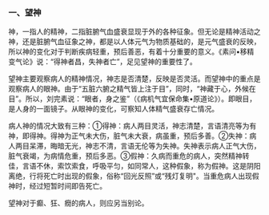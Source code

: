 ### 一、望神

神，一指人的精神，二指脏腑气血盛衰显现于外的各种征象。但无论是精神活动之神，还是脏腑气血征象之神，都是以人体元气为物质基础的，是元气盛衰的反映，所以神的变化对于判断疾病轻重，预后善恶，有着十分重要的意义。《素问•移精变气论》说：“得神者昌，失神者亡”，足见望神的重要性了。

望神主要观察病人的精神情况，神志是否清楚，反映是否灵活。而望神中的重点是观察病人的眼神。由于“五脏六腑之精气皆上注于目”，同时，“神藏于心，外候在目”。所以，刘完素说：“眼者，身之鉴”（《病机气宜保命集•原道论》）。即眼目，是人身的一面镜子。从眼神的变化，可察知人体精气盛衰存亡情况。

病人神的情况大致有三种：①得神：病人两目灵活，神志清楚，言语清亮等为有神，即得神。得神为正气未大伤，脏气未大衰，病虽重，预后多善。②失神：病人两目呆滞，晦暗无光，神志不清，言语无伦等为失神。失神表示病人正气大伤，脏气衰竭，为病情危重，预后多恶。③假神：久病而重危的病人，突然精神转佳，言语不休，索饮索食，呼吸平匀，如同常人，这种假象，称为假神。这是阴阳离绝，行将死亡时出现的假象，俗称“回光反照”或“残灯复明"。当重危病人出现假神时，经过短暂时间即告死亡。

望神对于癫、狂、癇的病人，则应另当别论。
